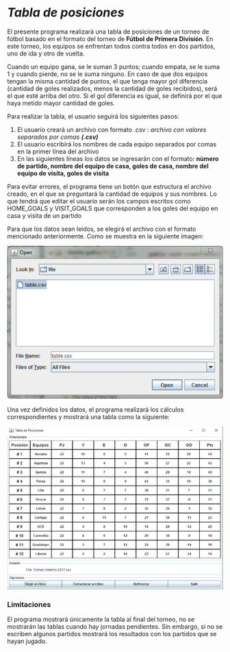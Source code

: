 # *Tabla de posiciones*
El presente programa realizará una tabla de posiciones de un torneo de fútbol
basado en el formato del torneo de **Fútbol de Primera División**. En este torneo, los equipos se enfrentan todos contra todos en dos partidos, uno de ida y otro de vuelta. 
	
Cuando un equipo gana, se le suman 3 puntos; cuando empata, se le suma 1 y cuando pierde, no se le suma ninguno.
En caso de que dos equipos tengan la misma cantidad de puntos, el que tenga mayor gol diferencia (cantidad de goles realizados, menos la cantidad de goles recibidos), será el que esté arriba del otro. Si el gol diferencia es igual, se definirá por el que haya metido mayor cantidad de goles.

Para realizar la tabla, el usuario seguirá los siguientes pasos:

1. El usuario creará un archivo con formato .csv : _archivo con valores  separados por comas **(.csv)**_
2. El usuario escribirá los nombres de cada equipo separados por comas en la primer línea del archivo
3. En las siguientes líneas los datos se ingresarán con el formato: **número de partido, nombre del equipo de casa, goles de casa, nombre del equipo de visita, goles de visita**

Para evitar errores, el programa tiene un botón que estructura el archivo creado, en el que se preguntará la cantidad de equipos y sus nombres. Lo que tendrá que editar el usuario serán los campos escritos como HOME_GOALS y VISIT_GOALS que corresponden a los goles del equipo en casa y visita de un partido


Para que los datos sean leídos, se elegirá el archivo con el formato mencionado anteriormente. Como se muestra en la siguiente imagen:

![Explorador de archivos](fileChooser.PNG)


Una vez definidos los datos, el programa realizará los cálculos correspondientes y mostrará una tabla 
como la siguiente:

![Tabla de posiciones modelo](tablaJava.PNG)

### Limitaciones

El programa mostrará únicamente la tabla al final del torneo, no se mostrarán las tablas cuando hay
jornadas pendientes. Sin embargo, si no se escriben algunos partidos mostrará los resultados con los partidos que se hayan jugado.
